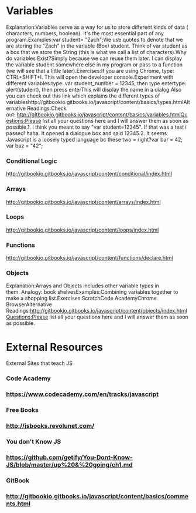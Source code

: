 # Variables
Explanation:Variables serve as a way for us to store different kinds of data ( characters, numbers, boolean). It's the most essential part of any program.Examples:var student= "Zach";We use quotes to denote that we are storing the "Zach" in the variable (Box) student. Think of var student as a box that we store the String (this is what we call a list of characters).Why do variables Exist?Simply because we can reuse them later. I can display the variable student somewhere else in my program or pass to a function (we will see that a little later).Exercises:If you are using Chrome, type: CTRL+SHIFT+I. This will open the developer console.Experiment with different variables.type: var student_number = 12345, then type entertype: alert(student), then press enterThis will display the name in a dialog.Also you can check out this link which explains the different types of variableshttp://gitbookio.gitbooks.io/javascript/content/basics/types.htmlAlternative Readings:Check out: http://gitbookio.gitbooks.io/javascript/content/basics/variables.htmlQuestions:Please list all your questions here and I will answer them as soon as possible.1\. I think you meant to say "var student=12345". If that was a test i passed! haha. It opened a dialogue box and said 12345.2\. It seems Javascript is a loosely typed language bc these two = right?var bar = 42; var baz = "42";
### Conditional Logic
http://gitbookio.gitbooks.io/javascript/content/conditional/index.html
### Arrays
http://gitbookio.gitbooks.io/javascript/content/arrays/index.html
### Loops
http://gitbookio.gitbooks.io/javascript/content/loops/index.html
### Functions
http://gitbookio.gitbooks.io/javascript/content/functions/declare.html
### Objects
Explanation:Arrays and Objects includes other variable types in them. Analogy: book shelvesExamples:Combining variables together to make a shopping list.Exercises:ScratchCode AcademyChrome BrowserAlternative Readings:http://gitbookio.gitbooks.io/javascript/content/objects/index.htmlQuestions:Please list all your questions here and I will answer them as soon as possible.
# External Resources
External Sites that teach JS
### Code Academy
### https://www.codecademy.com/en/tracks/javascript
### Free Books
### http://jsbooks.revolunet.com/
### You don't Know JS
### https://github.com/getify/You-Dont-Know-JS/blob/master/up%20&%20going/ch1.md
### GitBook
### http://gitbookio.gitbooks.io/javascript/content/basics/comments.html
